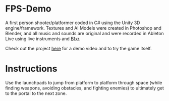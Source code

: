 # FPS-Demo

A first person shooter/platformer coded in C# using the Unity 3D engine/framework. Textures and AI Models were created in Photoshop and Blender, and all music and sounds are original and were recorded in Ableton Live using live instruments and [Bfxr](http://www.bfxr.net/).

Check out the project [here](http://namlani.me) for a demo video and to try the game itself.

# Instructions

Use the launchpads to jump from platform to platform through space (while finding weapons, avoiding obstacles, and fighting enemies) to ultimately get to the portal to the next zone.

